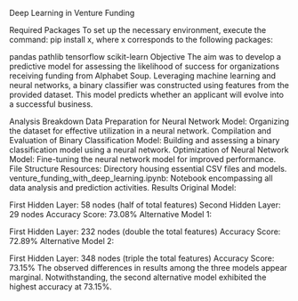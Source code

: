 Deep Learning in Venture Funding

Required Packages
To set up the necessary environment, execute the command: pip install x, where x corresponds to the following packages:

pandas
pathlib
tensorflow
scikit-learn
Objective
The aim was to develop a predictive model for assessing the likelihood of success for organizations receiving funding from Alphabet Soup. Leveraging machine learning and neural networks, a binary classifier was constructed using features from the provided dataset. This model predicts whether an applicant will evolve into a successful business.

Analysis Breakdown
Data Preparation for Neural Network Model:
Organizing the dataset for effective utilization in a neural network.
Compilation and Evaluation of Binary Classification Model:
Building and assessing a binary classification model using a neural network.
Optimization of Neural Network Model:
Fine-tuning the neural network model for improved performance.
File Structure
Resources: Directory housing essential CSV files and models.
venture_funding_with_deep_learning.ipynb: Notebook encompassing all data analysis and prediction activities.
Results
Original Model:

First Hidden Layer: 58 nodes (half of total features)
Second Hidden Layer: 29 nodes
Accuracy Score: 73.08%
Alternative Model 1:

First Hidden Layer: 232 nodes (double the total features)
Accuracy Score: 72.89%
Alternative Model 2:

First Hidden Layer: 348 nodes (triple the total features)
Accuracy Score: 73.15%
The observed differences in results among the three models appear marginal. Notwithstanding, the second alternative model exhibited the highest accuracy at 73.15%.
